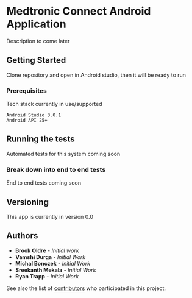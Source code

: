 # Medtronic Connect Android Application

Description to come later

## Getting Started

Clone repository and open in Android studio, then it will be ready to run

### Prerequisites

Tech stack currently in use/supported

```
Android Studio 3.0.1
Android API 25+
```

## Running the tests

Automated tests for this system coming soon

### Break down into end to end tests

End to end tests coming soon

## Versioning

This app is currently in version 0.0 

## Authors

* **Brook Oldre** - *Initial work*
* **Vamshi Durga** - *Initial Work*
* **Michal Bonczek** - *Initial Work*
* **Sreekanth Mekala** - *Initial Work*
* **Ryan Trapp** - *Initial Work*

See also the list of [contributors](https://code.medtronic.com/nasluj1/ConnectAndroid/graphs/master) who participated in this project.

